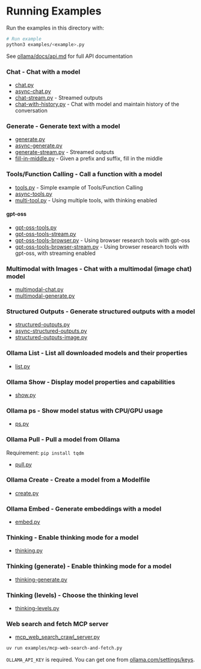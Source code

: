 # Running Examples

Run the examples in this directory with:

```sh
# Run example
python3 examples/<example>.py
```

See [ollama/docs/api.md](https://github.com/ollama/ollama/blob/main/docs/api.md) for full API documentation

### Chat - Chat with a model

- [chat.py](chat.py)
- [async-chat.py](async-chat.py)
- [chat-stream.py](chat-stream.py) - Streamed outputs
- [chat-with-history.py](chat-with-history.py) - Chat with model and maintain history of the conversation

### Generate - Generate text with a model

- [generate.py](generate.py)
- [async-generate.py](async-generate.py)
- [generate-stream.py](generate-stream.py) - Streamed outputs
- [fill-in-middle.py](fill-in-middle.py) - Given a prefix and suffix, fill in the middle

### Tools/Function Calling - Call a function with a model

- [tools.py](tools.py) - Simple example of Tools/Function Calling
- [async-tools.py](async-tools.py)
- [multi-tool.py](multi-tool.py) - Using multiple tools, with thinking enabled

#### gpt-oss

- [gpt-oss-tools.py](gpt-oss-tools.py)
- [gpt-oss-tools-stream.py](gpt-oss-tools-stream.py)
- [gpt-oss-tools-browser.py](gpt-oss-tools-browser.py) - Using browser research tools with gpt-oss
- [gpt-oss-tools-browser-stream.py](gpt-oss-tools-browser-stream.py) - Using browser research tools with gpt-oss, with streaming enabled

### Multimodal with Images - Chat with a multimodal (image chat) model

- [multimodal-chat.py](multimodal-chat.py)
- [multimodal-generate.py](multimodal-generate.py)

### Structured Outputs - Generate structured outputs with a model

- [structured-outputs.py](structured-outputs.py)
- [async-structured-outputs.py](async-structured-outputs.py)
- [structured-outputs-image.py](structured-outputs-image.py)

### Ollama List - List all downloaded models and their properties

- [list.py](list.py)

### Ollama Show - Display model properties and capabilities

- [show.py](show.py)

### Ollama ps - Show model status with CPU/GPU usage

- [ps.py](ps.py)

### Ollama Pull - Pull a model from Ollama

Requirement: `pip install tqdm`

- [pull.py](pull.py)

### Ollama Create - Create a model from a Modelfile

- [create.py](create.py)

### Ollama Embed - Generate embeddings with a model

- [embed.py](embed.py)

### Thinking - Enable thinking mode for a model

- [thinking.py](thinking.py)

### Thinking (generate) - Enable thinking mode for a model

- [thinking-generate.py](thinking-generate.py)

### Thinking (levels) - Choose the thinking level

- [thinking-levels.py](thinking-levels.py)

### Web search and fetch MCP server

- [mcp_web_search_crawl_server.py](mcp_web_search_crawl_server.py)

```sh
uv run examples/mcp-web-search-and-fetch.py
```

`OLLAMA_API_KEY` is required. You can get one from [ollama.com/settings/keys](https://ollama.com/settings/keys).

